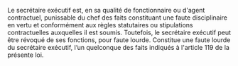 Le secrétaire exécutif est, en sa qualité de fonctionnaire ou d'agent contractuel, punissable du chef des faits constituant une faute disciplinaire en vertu et conformément aux règles statutaires ou stipulations contractuelles auxquelles il est soumis.
Toutefois, le secrétaire exécutif peut être révoqué de ses fonctions, pour faute lourde.
Constitue une faute lourde du secrétaire exécutif, l’un quelconque des faits indiqués à l'article 119 de la présente loi.